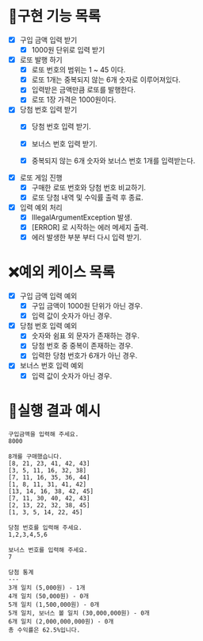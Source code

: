 # 📖구현 기능 목록

- [x] 구입 금액 입력 받기
    - [x] 1000원 단위로 입력 받기

- [x] 로또 발행 하기
    - [x] 로또 번호의 범위는 1 ~ 45 이다.
    - [x] 로또 1개는 중복되지 않는 6개 숫자로 이루어져있다.
    - [x] 입력받은 금액만큼 로또를 발행한다.
    - [x] 로또 1장 가격은 1000원이다.

- [x] 당첨 번호 입력 받기
    - [x] 당첨 번호 입력 받기.
    - [x] 보너스 번호 입력 받기.
    - [x] 중복되지 않는 6개 숫자와 보너스 번호 1개를 입력받는다.


- [x] 로또 게임 진행
    - [x] 구매한 로또 번호와 당첨 번호 비교하기.
    - [x] 로또 당첨 내역 및 수익률 출력 후 종료.

- [x] 입력 예외 처리
    - [x] IllegalArgumentException 발생.
    - [x] [ERROR] 로 시작하는 에러 메세지 출력.
    - [x] 에러 발생한 부분 부터 다시 입력 받기.

# ❌예외 케이스 목록

- [x] 구입 금액 입력 예외
    - [x] 구입 금액이 1000원 단위가 아닌 경우.
    - [x] 입력 값이 숫자가 아닌 경우.

- [x] 당첨 번호 입력 예외
    - [x] 숫자와 쉼표 외 문자가 존재하는 경우.
    - [x] 당첨 번호 중 중복이 존재하는 경우.
    - [x] 입력한 당첨 번호가 6개가 아닌 경우.

- [x] 보너스 번호 입력 예외
    - [x] 입력 값이 숫자가 아닌 경우.

# 🏃실행 결과 예시

```text
구입금액을 입력해 주세요.
8000

8개를 구매했습니다.
[8, 21, 23, 41, 42, 43] 
[3, 5, 11, 16, 32, 38] 
[7, 11, 16, 35, 36, 44] 
[1, 8, 11, 31, 41, 42] 
[13, 14, 16, 38, 42, 45] 
[7, 11, 30, 40, 42, 43] 
[2, 13, 22, 32, 38, 45] 
[1, 3, 5, 14, 22, 45]

당첨 번호를 입력해 주세요.
1,2,3,4,5,6

보너스 번호를 입력해 주세요.
7

당첨 통계
---
3개 일치 (5,000원) - 1개
4개 일치 (50,000원) - 0개
5개 일치 (1,500,000원) - 0개
5개 일치, 보너스 볼 일치 (30,000,000원) - 0개
6개 일치 (2,000,000,000원) - 0개
총 수익률은 62.5%입니다.
```